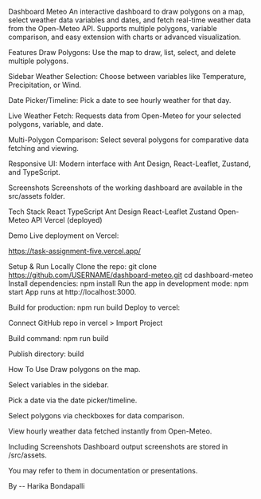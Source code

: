 Dashboard Meteo 
An interactive dashboard to draw polygons on a map, select weather data variables and dates, and fetch real-time weather data from the Open-Meteo API. Supports multiple polygons, variable comparison, and easy extension with charts or advanced visualization.

Features
Draw Polygons:
Use the map to draw, list, select, and delete multiple polygons.

Sidebar Weather Selection:
Choose between variables like Temperature, Precipitation, or Wind.

Date Picker/Timeline:
Pick a date to see hourly weather for that day.

Live Weather Fetch:
Requests data from Open-Meteo for your selected polygons, variable, and date.

Multi-Polygon Comparison:
Select several polygons for comparative data fetching and viewing.

Responsive UI:
Modern interface with Ant Design, React-Leaflet, Zustand, and TypeScript.

Screenshots
Screenshots of the working dashboard are available in the src/assets folder.

Tech Stack
React
TypeScript
Ant Design
React-Leaflet
Zustand
Open-Meteo API
Vercel (deployed)

Demo
Live deployment on Vercel:

https://task-assignment-five.vercel.app/

Setup & Run Locally
Clone the repo:
git clone https://github.com/USERNAME/dashboard-meteo.git
cd dashboard-meteo
Install dependencies:
npm install
Run the app in development mode:
npm start
App runs at http://localhost:3000.

Build for production:
npm run build
Deploy to vercel:

Connect GitHub repo in vercel > Import Project

Build command: npm run build

Publish directory: build




How To Use
Draw polygons on the map.

Select variables in the sidebar.

Pick a date via the date picker/timeline.

Select polygons via checkboxes for data comparison.

View hourly weather data fetched instantly from Open-Meteo.

Including Screenshots
Dashboard output screenshots are stored in /src/assets.

You may refer to them in documentation or presentations.

By -- Harika Bondapalli

